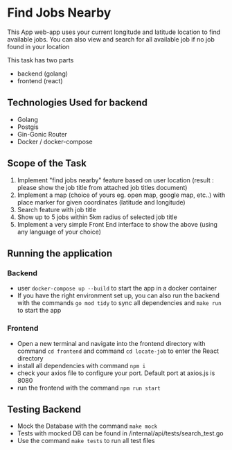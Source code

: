# Find Jobs Nearby
This App web-app uses your current longitude and latitude location to find available jobs.
You can also view and search for all available job if no job found in your location

This task has two parts
- backend (golang)
- frontend (react)

## Technologies Used for backend
- Golang
- Postgis
- Gin-Gonic Router
- Docker / docker-compose 

## Scope of the Task
1.  Implement "find jobs nearby" feature based on user location (result : please show the job title from attached job titles document)
2.  Implement a map (choice of yours eg. open map, google map, etc..) with place marker for given coordinates (latitude and longitude)
3.  Search feature with job title
4.  Show up to 5 jobs within 5km radius of selected job title
5. Implement a very simple Front End interface to show the above (using any language of your choice)

## Running the application
### Backend
- user `docker-compose up --build` to start the app in a docker container
- If you have the right environment set up, you can also run the backend with the commands `go mod tidy` to sync all dependencies and `make run` to start the app


### Frontend
- Open a new terminal and navigate into the frontend directory with command `cd frontend` and command `cd locate-job` to enter the React directory
- install all dependencies with command `npm i`
- check your axios file to configure your port. Default port at axios.js is 8080
- run the frontend with the command `npm run start`


## Testing Backend
- Mock the Database with the command `make mock`
- Tests with mocked DB can be found in /internal/api/tests/search_test.go
- Use the command `make tests` to run all test files
